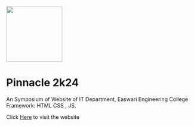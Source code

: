 <img src="https://i.ibb.co/1n376vn/logo-1.png" width="150px"/>
<h1>Pinnacle 2k24</h1>
An Symposium of Website of IT Department, Easwari Engineering College
Framework: HTML CSS , JS.
 
Click <a href="https://omprakash1101.github.io/PINNACLE_2K24/" target="_blank">Here</a> to visit the website
